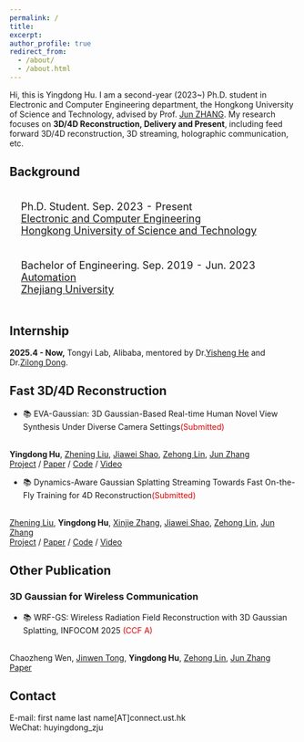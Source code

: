 ```yaml
---
permalink: /
title:
excerpt:
author_profile: true
redirect_from: 
  - /about/
  - /about.html
---
```


<!-- * B.S. in Communication Engineering, Hefei University of Technology, 2019
* M.S. in Computer Science and Technology, Harbin Institute of Technology, 2021
* Ph.D. in Computer Science and Technology, Harbin Institute of Technology, 2025 (expected) -->
Hi, this is Yingdong Hu. I am a second-year (2023~) Ph.D. student in Electronic and Computer Engineering department, the Hongkong University of Science and Technology, advised by Prof. [Jun ZHANG](https://eejzhang.people.ust.hk/home.html).
My research focuses on **3D/4D Reconstruction, Delivery and Present**, including feed forward 3D/4D reconstruction, 3D streaming, holographic communication, etc.

<!-- - &#x1F525; **I'm looking for internship opportunities in human-centric reconstruction!!!** -->


## Background

<div>
<table style="width:100%;border:none;border-spacing:0px;border-collapse:separate;margin-right:auto;margin-left:auto;font-size: large">
<tr>
<!-- <td style="padding:20px;width:25%;vertical-align:middle;border:none" align="center"> -->
<!-- <img width="80" src="../images/HKUST.png">  -->
<!-- </td> -->
<td style="padding:20px;width:75%;vertical-align:middle;border: none" align="left">
Ph.D. Student. Sep. 2023 - Present<br>
<a href="https://ece.hkust.edu.hk/">Electronic and Computer Engineering</a><br>
<a href="https://hkust.edu.hk/">Hongkong University of Science and Technology</a><br>
</td>
</tr>

<tr>
<!-- <td style="padding:20px;width:25%;vertical-align:middle;border:none" align="center"> -->
<!-- <img width="80" src="../images/ZJU.png">  -->
<!-- </td> -->
<td style="padding:20px;width:75%;vertical-align:middle;border: none" align="left">
Bachelor of Engineering. Sep. 2019 - Jun. 2023<br>
<a href="https://www.cse.zju.edu.cn">Automation</a><br>
<a href="https://www.zju.edu.cn">Zhejiang University</a><br>
</td>
</tr>
</table>    
</div>

## Internship

<b>2025.4 - Now,</b> Tongyi Lab, Alibaba, mentored by Dr.[Yisheng He](https://hyshkust.github.io/) and Dr.[Zilong Dong](https://baike.baidu.com/item/%E8%91%A3%E5%AD%90%E9%BE%99/62931048).



<!-- ## Research -->

<!-- <img align="left" width="100" height="100" src="../images/EVA-Gaussian.png" style="padding-right:20px; padding-top:20px"/> -->
## Fast 3D/4D Reconstruction
- &#x1F4DA; EVA-Gaussian: 3D Gaussian-Based Real-time Human Novel View Synthesis Under Diverse Camera Settings<font color="#dd0000">(Submitted)</font>
<!-- </b><br> -->
<br><b>Yingdong Hu</b>, [Zhening Liu](https://liuzhening111.github.io/), [Jiawei Shao](https://shaojiawei07.github.io/), [Zehong Lin](https://zhlinup.github.io/), [Jun Zhang](https://eejzhang.people.ust.hk/home.html)<br>
[<i class="fas fa-fw fa-globe"></i>Project](https://zhenliuzju.github.io/huyingdong/EVA-Gaussian) /
[<i class="fas fa-fw fa-file-pdf"></i>Paper](https://arxiv.org/pdf/2410.01425) /
[<i class="fab fa-fw fa-github fa-github"></i>Code](https://zhenliuzju.github.io/huyingdong/EVA-Gaussian) /
[<i class="fas fa-fw fa-video"></i>Video](https://zhenliuzju.github.io/huyingdong/EVA-Gaussian)<br>

- &#x1F4DA; Dynamics-Aware Gaussian Splatting Streaming Towards Fast On-the-Fly Training for 4D Reconstruction<font color="#dd0000">(Submitted)</font>
<!-- </b><br> -->
<br>[Zhening Liu](https://liuzhening111.github.io/), <b>Yingdong Hu</b>, [Xinjie Zhang](https://xinjie-q.github.io/), [Jiawei Shao](https://shaojiawei07.github.io/), [Zehong Lin](https://zhlinup.github.io/), [Jun Zhang](https://eejzhang.people.ust.hk/home.html)<br>
[<i class="fas fa-fw fa-globe"></i>Project](https://www.liuzhening.top/DASS) /
[<i class="fas fa-fw fa-file-pdf"></i>Paper](https://arxiv.org/abs/2411.14847) /
[<i class="fab fa-fw fa-github fa-github"></i>Code](https://github.com/LIUZhening111/DASS) /
[<i class="fas fa-fw fa-video"></i>Video](https://youtu.be/4ZUTpI6WRdQ)<br>


## Other Publication

### 3D Gaussian for Wireless Communication
- &#x1F4DA; WRF-GS: Wireless Radiation Field Reconstruction with 3D Gaussian Splatting, INFOCOM 2025 <font color="#dd0000">(CCF A)</font>
<!-- </b><br> -->
<br>Chaozheng Wen, [Jinwen Tong](https://jwentong.github.io/), <b>Yingdong Hu</b>, [Zehong Lin](https://zhlinup.github.io/), [Jun Zhang](https://eejzhang.people.ust.hk/home.html)<br>
[<i class="fas fa-fw fa-file-pdf"></i>Paper](https://arxiv.org/abs/2412.04832)<br>

## Contact
E-mail: first name last name[AT]connect.ust.hk<br>
WeChat: huyingdong_zju

<div style="width: 25%; height: 300px; overflow: hidden;">
    <script type="text/javascript" id="clustrmaps" src="//clustrmaps.com/map_v2.js?d=1ncnQ8XnR6-6wsfjdU_fB_JRIOCuTBP7I932HuWH5uI&cl=ffffff&w=a"></script>
</div>
